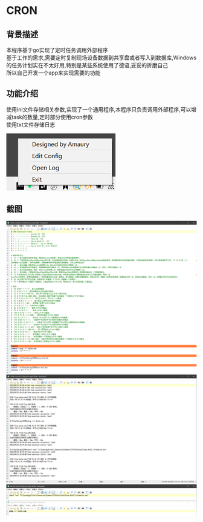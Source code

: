 # CRON
## 背景描述
本程序基于go实现了定时任务调用外部程序</br>
基于工作的需求,需要定时复制现场设备数据到共享盘或者写入到数据库,Windows的任务计划实在不太好用,特别是某些系统使用了德语,妥妥的折磨自己</br>
所以自己开发一个app来实现需要的功能</br>
## 功能介绍
使用ini文件存储相关参数,实现了一个通用程序,本程序只负责调用外部程序,可以增减task的数量,定时部分使用cron参数</br>
使用txt文件存储日志</br>

![image](https://github.com/Amaury-GitHub/CRON/blob/master/README_IMG/IMG1.png)<br>
## 截图
![image](https://github.com/Amaury-GitHub/CRON/blob/master/README_IMG/IMG2.png)<br>
![image](https://github.com/Amaury-GitHub/CRON/blob/master/README_IMG/IMG3.png)<br>
![image](https://github.com/Amaury-GitHub/CRON/blob/master/README_IMG/IMG4.png)<br>
![image](https://github.com/Amaury-GitHub/CRON/blob/master/README_IMG/IMG5.png)<br>
